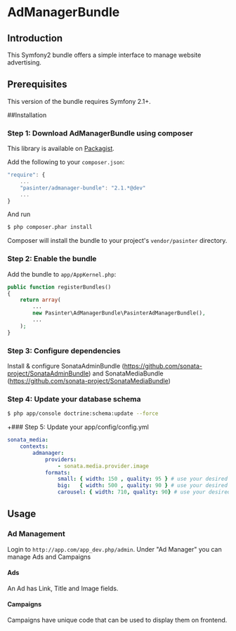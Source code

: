 AdManagerBundle
===============

Introduction
------------
This Symfony2 bundle offers a simple interface to manage website advertising.

## Prerequisites

This version of the bundle requires Symfony 2.1+. 

##Installation

### Step 1: Download AdManagerBundle using composer
This library is available on [Packagist](http://packagist.org/packages/pasinter/admanager-bundle).

Add the following to your `composer.json`:

```js
"require": {
    ...
    "pasinter/admanager-bundle": "2.1.*@dev"
    ...
}
```

And run 
``` bash
$ php composer.phar install
```

Composer will install the bundle to your project's `vendor/pasinter` directory.

### Step 2: Enable the bundle
Add the bundle to `app/AppKernel.php`:

``` php
public function registerBundles()
{
    return array(
        ...
        new Pasinter\AdManagerBundle\PasinterAdManagerBundle(),
        ...
    );
}
```

### Step 3: Configure dependencies
Install & configure SonataAdminBundle (https://github.com/sonata-project/SonataAdminBundle) and SonataMediaBundle (https://github.com/sonata-project/SonataMediaBundle)

### Step 4: Update your database schema
``` bash
$ php app/console doctrine:schema:update --force
```

+### Step 5: Update your app/config/config.yml
``` yml
sonata_media:
    contexts:
        admanager:
            providers:
                - sonata.media.provider.image
            formats:
                small: { width: 150 , quality: 95 } # use your desired format
                big:   { width: 500 , quality: 90 } # use your desired format
                carousel: { width: 710, quality: 90} # use your desired format
```


## Usage

### Ad Management
Login to `http://app.com/app_dev.php/admin`. Under "Ad Manager" you can manage Ads and Campaigns

#### Ads
An Ad has Link, Title and Image fields. 

#### Campaigns
Campaigns have unique code that can be used to display them on frontend. 
